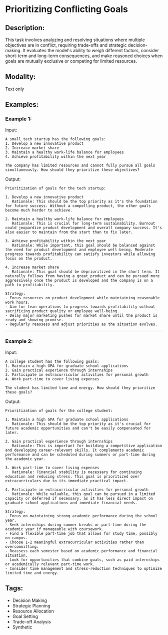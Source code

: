 # Prioritizing Conflicting Goals

## Description:
This task involves analyzing and resolving situations where multiple objectives are in conflict, requiring trade-offs and strategic decision-making. It evaluates the model's ability to weigh different factors, consider short-term and long-term consequences, and make reasoned choices when goals are mutually exclusive or competing for limited resources.

## Modality:
Text only

## Examples:

### Example 1:

Input:

```
A small tech startup has the following goals:
1. Develop a new innovative product
2. Increase market share
3. Maintain a healthy work-life balance for employees
4. Achieve profitability within the next year

The company has limited resources and cannot fully pursue all goals simultaneously. How should they prioritize these objectives?
```

Output:

```
Prioritization of goals for the tech startup:

1. Develop a new innovative product
   Rationale: This should be the top priority as it's the foundation for future success. Without a compelling product, the other goals become much harder to achieve.

2. Maintain a healthy work-life balance for employees
   Rationale: This is crucial for long-term sustainability. Burnout could jeopardize product development and overall company success. It's also easier to maintain from the start than to fix later.

3. Achieve profitability within the next year
   Rationale: While important, this goal should be balanced against the need for product development and employee well-being. Moderate progress towards profitability can satisfy investors while allowing focus on the product.

4. Increase market share
   Rationale: This goal should be deprioritized in the short term. It naturally follows from having a great product and can be pursued more aggressively once the product is developed and the company is on a path to profitability.

Strategy:
- Focus resources on product development while maintaining reasonable work hours.
- Aim for lean operations to progress towards profitability without sacrificing product quality or employee well-being.
- Delay major marketing pushes for market share until the product is ready and showing promise.
- Regularly reassess and adjust priorities as the situation evolves.
```

---

### Example 2:

Input:

```
A college student has the following goals:
1. Maintain a high GPA for graduate school applications
2. Gain practical experience through internships
3. Participate in extracurricular activities for personal growth
4. Work part-time to cover living expenses

The student has limited time and energy. How should they prioritize these goals?
```

Output:

```
Prioritization of goals for the college student:

1. Maintain a high GPA for graduate school applications
   Rationale: This should be the top priority as it's crucial for future academic opportunities and can't be easily compensated for later.

2. Gain practical experience through internships
   Rationale: This is important for building a competitive application and developing career-relevant skills. It complements academic performance and can be scheduled during summers or part-time during the academic year.

3. Work part-time to cover living expenses
   Rationale: Financial stability is necessary for continuing education and reducing stress. This goal is prioritized over extracurriculars due to its immediate practical impact.

4. Participate in extracurricular activities for personal growth
   Rationale: While valuable, this goal can be pursued in a limited capacity or deferred if necessary, as it has less direct impact on graduate school applications and immediate financial needs.

Strategy:
- Focus on maintaining strong academic performance during the school year.
- Seek internships during summer breaks or part-time during the academic year if manageable with coursework.
- Find a flexible part-time job that allows for study time, possibly on-campus.
- Choose 1-2 meaningful extracurricular activities rather than overcommitting.
- Reassess each semester based on academic performance and financial situation.
- Look for opportunities that combine goals, such as paid internships or academically relevant part-time work.
- Consider time management and stress-reduction techniques to optimize limited time and energy.
```

## Tags:
- Decision Making
- Strategic Planning
- Resource Allocation
- Goal Setting
- Trade-off Analysis
- Synthetic